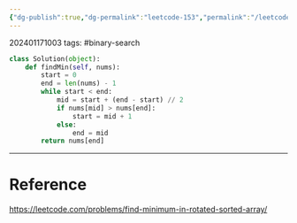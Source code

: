 ```yaml
---
{"dg-publish":true,"dg-permalink":"leetcode-153","permalink":"/leetcode-153/"}
---
```


202401171003
tags: #binary-search

```python
class Solution(object):
	def findMin(self, nums):
		start = 0
		end = len(nums) - 1
		while start < end:
			mid = start + (end - start) // 2
			if nums[mid] > nums[end]:
				start = mid + 1
			else:
				end = mid
		return nums[end]
```

---
# Reference

https://leetcode.com/problems/find-minimum-in-rotated-sorted-array/